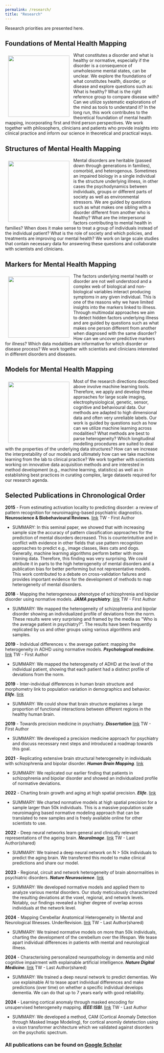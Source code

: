 ```yaml
---
permalink: /research/
title: "Research"
---
```


Research priorities are presented here.

## Foundations of Mental Health Mapping  
<img align="left" src="https://mhm-lab.github.io/images/foundations_of_mental_health_mapping.png" width="200 px" style="padding: 10px"> What constitutes a disorder and what is healthy or normative, especially if the disorder is a consequence of unwholesome mental states, can be unclear. We explore the foundations of what constitutes health, disorder, or disease and explore questions such as: What is healthy? What is the right reference group to compare disease with? Can we utilize systematic explorations of the mind as tools to understand it? In the long run, this work contributes to the theoretical foundation of mental health mapping, incorporating first and third person perspectives. We work together with philosophers, clinicians and patients who provide insights into clinical practice and inform our science in theoretical and practical ways.

## Structures of Mental Health Mapping
<img align="left" src="https://mhm-lab.github.io/images/structures_of_mental_health_mapping.png" width="200 px" style="padding: 10px"> Mental disorders are heritable (passed down through generations in families), comorbid, and heterogenous. Sometimes an impaired biology in a single individual is the structure underlying illness, in other cases the psychodynamics between individuals, groups or different parts of society as well as environmental stressors. We are guided by questions such as what makes one sibling with a disorder different from another who is healthy? What are the interpersonal factors contributing to mental health in families? When does it make sense to treat a group of individuals instead of the individual patient? What is the role of society and which policies, and treatments are improving our mental health? We work on large scale studies that contain necessary data for answering these questions and collaborate with scientists and clinicians.

## Markers for Mental Health Mapping
<img align="left" src="https://mhm-lab.github.io/images/markers_for_mental_health_mapping.png" width="200 px" style="padding: 10px"> The factors underlying mental health or disorder are not well understood and a complex web of biological and non-biological variables interact producing symptoms in any given individual. This is one of the reasons why we have limited insights into the markers linked to illness. Through multimodal approaches we aim to detect hidden factors underlying illness and are guided by questions such as what makes one person different from another when diagnosed with the same disorder? How can we uncover predictive markers for illness? Which data modalities are informative for which disorder or disease process? We work together with scientists and clinicians interested in different disorders and diseases.

## Models for Mental Health Mapping 
<img align="left" src="https://mhm-lab.github.io/images/models_for_mental_ health_mapping.png" width="200 px" style="padding: 10px"> Most of the research directions described above involve machine learning tools. Therefore, we apply and develop these approaches for large scale imaging, electrophysiological, genetic, sensor, cognitive and behavioural data. Our methods are adapted to high dimensional data and often very unreliable labels. Our work is guided by questions such as how can we utilize machine learning across modalities? What methods are best to parse heterogeneity? Which longitudinal modelling procedures are suited to deal with the properties of the underlying data structures? How can we increase the interpretability of our models and ultimately how can we take machine learning from the lab to clinical practice? We work together with scientists working on innovative data acquisition methods and are interested in method development (e.g., machine learning, statistics) as well as in establishing best practices in curating complex, large datasets required for our research agenda.

## Selected Publications in Chronological Order

**2015** - From estimating activation locality to predicting disorder: a review of pattern recognition for neuroimaging-based psychiatric diagnostics. **Neuroscience & Biobehavioural Reviews**. [link](https://doi.org/10.1016/j.neubiorev.2015.08.001) <span>TW - First Author</span>
* SUMMARY: In this seminal paper, we showed that with increasing sample size the accuracy of pattern classification approaches for the prediction of mental disorders decreased. This is counterintuitive and in conflict with evidence in other fields that use pattern recognition approaches to predict e.g., image classes, likes cats and dogs. Generally, machine learning algorithms perform better with more training data. Therefore, this finding was very surprising. We could attribute it in parts to the high heterogeneity of mental disorders and a publication bias for better performing but not representative models. This work contributed to a debate on cross-validation failures and provides important evidence for the development of methods to map heterogeneity of mental disorders.

**2018** - Mapping the heterogeneous phenotype of schizophrenia and bipolar disorder using normative models. ***JAMA psychiatry***. [link](https://doi.org/10.1001/jamapsychiatry.2018.2467) <span>TW - First Author</span>
* SUMMARY: We mapped the heterogeneity of schizophrenia and bipolar disorder showing an individualized profile of deviations from the norm. These results were very surprising and framed by the media as "Who is the average patient in psychiatry?". The results have been frequently replicated by us and other groups using various algorithms and samples.

**2019** - Individual differences v. the average patient: mapping the heterogeneity in ADHD using normative models. ***Psychological medicine***. [link](https://doi.org/10.1017/S0033291719000084) <span>TW - First Author</span>
* SUMMARY: We mapped the heterogeneity of ADHD at the level of the individual patient, showing that each patient had a distinct profile of deviations from the norm.

**2019** - Inter-individual differences in human brain structure and morphometry link to population variation in demographics and behavior. ***Elife***. [link](https://doi.org/10.7554/eLife.44443.001)
* SUMMARY: We could show that brain structure explaines a large proportion of functional interactions between different regions in the healthy human brain.

**2019** - Towards precision medicine in psychiatry. ***Dissertation*** [link](http://hdl.handle.net/2066/201200) <span>TW - First Author</span>
* SUMMARY: We developed a precision medicine approach for psychiatry and discuss necessary next steps and introduced a roadmap towards this goal.

**2021** - Replicating extensive brain structural heterogeneity in individuals with schizophrenia and bipolar disorder. ***Human Brain Mapping***. [link](https://doi.org/10.1101/2020.05.08.20095091)
* SUMMARY: We replicated our earlier finding that patients in schizophrenia and bipolar disorder and showed an individualized profile of normative deviations.

**2022** - Charting brain growth and aging at high spatial precision. ***Elife***. [link](https://doi.org/10.7554/eLife.72904)
* SUMMARY: We charted normative models at high spatial precision for a sample larger than 50k individuals. This is a massive population scale neuroimaging based normative modeling approach that can be translated to new samples and is freely available online for other scientists to use.

**2022** - Deep neural networks learn general and clinically relevant representations of the ageing brain. ***NeuroImage***. [link](https://doi.org/10.1101/2021.10.29.21265645) <span>TW - Last Author(shared)</span>
* SUMMARY: We trained a deep neural network on N > 50k individuals to predict the aging brain. We transferred this model to make clinical predictions and share our model.

**2023** - Regional, circuit and network heterogeneity of brain abnormalities in psychiatric disorders. ***Nature Neuroscience***. [link](https://www.nature.com/articles/s41593-023-01404-6) 
*	SUMMARY: We developed normative models and applied them to analyze various mental disorders. Our study meticulously characterized the resulting deviations at the voxel, regional, and network levels. Notably, our findings revealed a higher degree of overlap across individuals at the network level.

**2024** - Mapping Cerebellar Anatomical Heterogeneity in Mental and Neurological Illnesses. UnderRevision. [link](https://doi.org/10.1101/2023.11.18.567647) <span>TW - Last Author(shared)</span>
*	SUMMARY: We trained normative models on more than 50k individuals, charting the development of the cerebellum over the lifespan. We tease apart individual differences in patients with mental and neurological illness.

**2024** - Characterising personalized neuropathology in dementia and mild cognitive impairment with explainable artificial intelligence. ***Nature Digital Medicine***. [link](https://doi.org/10.1101/2023.06.22.23291592) <span>TW - Last Author(shared)</span>
*	SUMMARY: We trained a deep neural network to predict dementias. We use explainable AI to tease apart individual differences and make predictions (over time) on whether a specific individual develops dementia. We can do that up to 7 years early with good reliability.

**2024** - Learning cortical anomaly through masked encoding for unsupervised heterogeneity mapping. ***IEEE:ISBI***. [link](https://arxiv.org/abs/2312.02762) <span>TW - Last Author</span>
* SUMMARY: We developed a method, CAM (Cortical Anomaly Detection through Masked Image Modeling), for cortical anomily detetection using a vison transformer architecture which we validated against disorders on the psychotic spectrum. 

### All publications can be found on [Google Scholar](https://scholar.google.com/citations?user=KJaA3sEAAAAJ&hl=nl)
